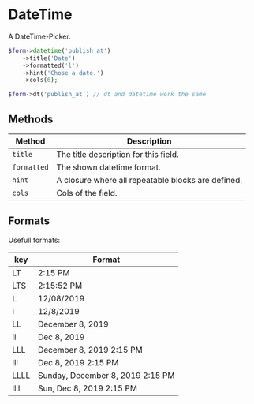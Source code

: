 # DateTime

A DateTime-Picker.

```php
$form->datetime('publish_at')
    ->title('Date')
    ->formatted('l')
    ->hint('Chose a date.')
    ->cols(6);
```

```php
$form->dt('publish_at') // dt and datetime work the same
```

## Methods

| Method      | Description                                        |
| ----------- | -------------------------------------------------- |
| `title`     | The title description for this field.              |
| `formatted` | The shown datetime format.                         |
| `hint`      | A closure where all repeatable blocks are defined. |
| `cols`      | Cols of the field.                                 |

## Formats

Usefull formats:

| key  | Format                           |
| ---- | -------------------------------- |
| LT   | 2:15 PM                          |
| LTS  | 2:15:52 PM                       |
| L    | 12/08/2019                       |
| l    | 12/8/2019                        |
| LL   | December 8, 2019                 |
| ll   | Dec 8, 2019                      |
| LLL  | December 8, 2019 2:15 PM         |
| lll  | Dec 8, 2019 2:15 PM              |
| LLLL | Sunday, December 8, 2019 2:15 PM |
| llll | Sun, Dec 8, 2019 2:15 PM         |
